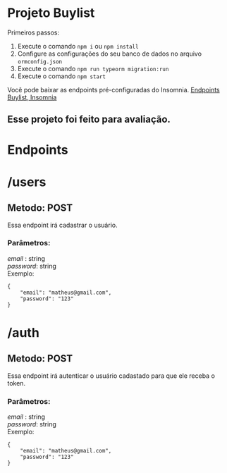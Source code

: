 # Projeto Buylist

Primeiros passos:

1. Execute o comando  `npm i` ou `npm install` 
2. Configure as configurações do seu banco de dados no arquivo `ormconfig.json`
3. Execute o comando `npm run typeorm migration:run`
4. Execute o comando `npm start`

Você pode baixar as endpoints pré-configuradas do Insomnia. [Endpoints Buylist, Insomnia ](https://drive.google.com/drive/folders/1qfRBu14ErFbmdrSIPl64pg9RTW15X6N_?usp=sharing)
## Esse projeto foi feito para avaliação.

# Endpoints

# /users
## Metodo: POST
Essa endpoint irá cadastrar o usuário.
### Parâmetros:
*email* : string <br>
*password*: string <br>
Exemplo:
```
{
	"email": "matheus@gmail.com",
	"password": "123"
}
```

# /auth
## Metodo: POST
Essa endpoint irá autenticar o usuário cadastado para que ele receba o token.
### Parâmetros:
*email* : string <br>
*password*: string <br>
Exemplo:
```
{
	"email": "matheus@gmail.com",
	"password": "123"
}
```


